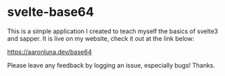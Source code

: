 # svelte-base64

This is a simple application I created to teach myself the basics of svelte3 and sapper. It is live on my website, check it out at the link below:

https://aaronluna.dev/base64

Please leave any feedback by logging an issue, especially bugs! Thanks.
